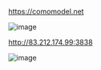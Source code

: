 


https://comomodel.net 


![image](https://user-images.githubusercontent.com/30849720/118392594-42f38980-b5ef-11eb-80b6-4d613040fbeb.png)



http://83.212.174.99:3838


![image](https://user-images.githubusercontent.com/30849720/118392650-80581700-b5ef-11eb-928a-4ccb54fc8d7c.png)

